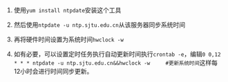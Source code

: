 1. 使用`yum install ntpdate`安装这个工具
2. 然后使用`ntpdate -u ntp.sjtu.edu.cn`从该服务器同步系统时间
3. 再将硬件时间设置为系统时间`hwclock -w`

4. 如有必要，可以设置定时任务执行自动更新时间执行`crontab -e`，编辑`0 0,12 * * * ntpdate -u ntp.sjtu.edu.cn&&hwclock -w     #更新系统时间`这样每12小时会进行时间同步更新。